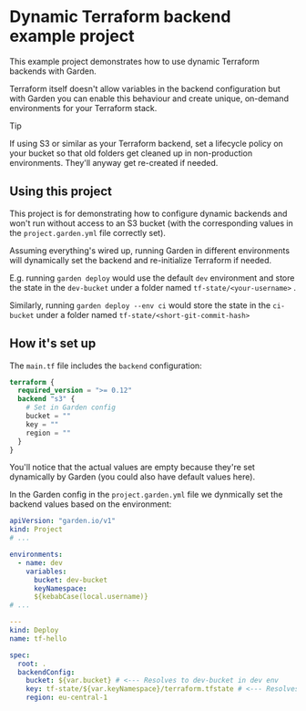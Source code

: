 # Dynamic Terraform backend example project

This example project demonstrates how to use dynamic Terraform backends with Garden.

Terraform itself doesn't allow variables in the backend configuration but with Garden you can enable this behaviour and create unique, on-demand environments for your Terraform stack.

> [!TIP]
> If using S3 or similar as your Terraform backend, set a lifecycle policy on your bucket so that old folders get cleaned up in non-production environments. They'll anyway get re-created if needed.

## Using this project

This project is for demonstrating how to configure dynamic backends and won't run without access to an S3 bucket (with the corresponding values in the `project.garden.yml` file correctly set).

Assuming everything's wired up, running Garden in different environments will dynamically set the backend and re-initialize Terraform if needed.

E.g. running `garden deploy` would use the default `dev` environment and store the state in the `dev-bucket` under a folder named `tf-state/<your-username>` .

Similarly, running `garden deploy --env ci` would store the state in the `ci-bucket` under a folder named `tf-state/<short-git-commit-hash>`

## How it's set up

The `main.tf` file includes the `backend` configuration:

```terraform
terraform {
  required_version = ">= 0.12"
  backend "s3" {
    # Set in Garden config
    bucket = ""
    key = ""
    region = ""
  }
}
```

You'll notice that the actual values are empty because they're set dynamically by Garden (you could also have default values here).

In the Garden config in the `project.garden.yml` file we dynmically set the backend values based on the environment:

```yaml
apiVersion: "garden.io/v1"
kind: Project
# ...

environments:
  - name: dev
    variables:
      bucket: dev-bucket
      keyNamespace:
      ${kebabCase(local.username)}
# ...

---
kind: Deploy
name: tf-hello

spec:
  root: .
  backendConfig:
    bucket: ${var.bucket} # <--- Resolves to dev-bucket in dev env
    key: tf-state/${var.keyNamespace}/terraform.tfstate # <--- Resolves to tf-state/<your-username>/terraform.tfstate in dev env
    region: eu-central-1
```

